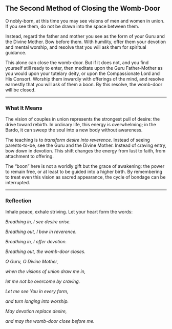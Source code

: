 ## The Second Method of Closing the Womb-Door

O nobly-born, at this time you may see visions of men and women in union. If you see them, do not be drawn into the space between them.

Instead, regard the father and mother you see as the form of your Guru and the Divine Mother. Bow before them. With humility, offer them your devotion and mental worship, and resolve that you will ask them for spiritual guidance.

This alone can close the womb-door. But if it does not, and you find yourself still ready to enter, then meditate upon the Guru Father-Mother as you would upon your tutelary deity, or upon the Compassionate Lord and His Consort. Worship them inwardly with offerings of the mind, and resolve earnestly that you will ask of them a boon. By this resolve, the womb-door will be closed.

---

### What It Means

The vision of couples in union represents the strongest pull of desire: the drive toward rebirth. In ordinary life, this energy is overwhelming; in the Bardo, it can sweep the soul into a new body without awareness.

The teaching is to *transform desire into reverence*. Instead of seeing parents-to-be, see the Guru and the Divine Mother. Instead of craving entry, bow down in devotion. This shift changes the energy from lust to faith, from attachment to offering.

The “boon” here is not a worldly gift but the grace of awakening: the power to remain free, or at least to be guided into a higher birth. By remembering to treat even this vision as sacred appearance, the cycle of bondage can be interrupted.

---

### Reflection

Inhale peace, exhale striving. Let your heart form the words:

*Breathing in, I see desire arise.*

*Breathing out, I bow in reverence.*

*Breathing in, I offer devotion.*

*Breathing out, the womb-door closes.*

*O Guru, O Divine Mother,*

*when the visions of union draw me in,*

*let me not be overcome by craving.*

*Let me see You in every form,*

*and turn longing into worship.*

*May devotion replace desire,*

*and may the womb-door close before me.*
